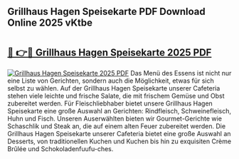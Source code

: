 ## Grillhaus Hagen Speisekarte PDF Download Online 2025 vKtbe

# <h2><a href="http://gcb7cv.nevu.top/?p=Grillhaus+Hagen+Speisekarte">🔗 👉🔴 Grillhaus Hagen Speisekarte 2025 PDF</a></h2>

[![Grillhaus Hagen Speisekarte 2025 PDF](https://i.imgur.com/dBaPXMq.png)](http://gcb7cv.nevu.top/?p=Grillhaus+Hagen+Speisekarte)
Das Menü des Essens ist nicht nur eine Liste von Gerichten, sondern auch die Möglichkeit, etwas für sich selbst zu wählen. Auf der Grillhaus Hagen Speisekarte unserer Cafeteria stehen viele leichte und frische Salate, die mit frischem Gemüse und Obst zubereitet werden. Für Fleischliebhaber bietet unsere Grillhaus Hagen Speisekarte eine große Auswahl an Gerichten: Rindfleisch, Schweinefleisch, Huhn und Fisch. Unseren Auserwählten bieten wir Gourmet-Gerichte wie Schaschlik und Steak an, die auf einem alten Feuer zubereitet werden. Die Grillhaus Hagen Speisekarte unserer Cafeteria bietet eine große Auswahl an Desserts, von traditionellen Kuchen und Kuchen bis hin zu exquisiten Crème Brûlée und Schokoladenfuufu-ches.
